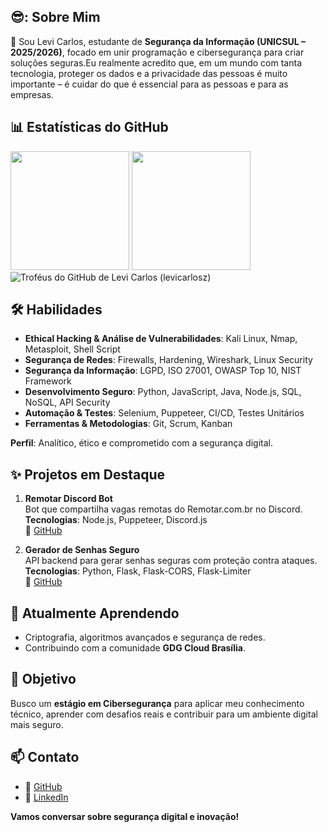 ## 😎: Sobre Mim

👋 Sou Levi Carlos, estudante de **Segurança da Informação (UNICSUL – 2025/2026)**, focado em unir programação e cibersegurança para criar soluções seguras.Eu realmente acredito que, em um mundo com tanta tecnologia, proteger os dados e a privacidade das pessoas é muito importante – é cuidar do que é essencial para as pessoas e para as empresas.

## 📊 Estatísticas do GitHub

<div>
  <img  height="190em" src="https://github-readme-stats.vercel.app/api?username=levicarlosz&show_icons=true&theme=nord&hide_border=true&include_all_commits=true"/>
  <img  height="190em" src="https://github-readme-streak-stats.herokuapp.com/?user=levicarlosz&theme=nord&hide_border=true"/>
</div>
<div>
<img src="https://github-profile-trophy.vercel.app/?username=levicarlosz&theme=nord&column=8&margin-w=8&margin-h=8&no-frame=true" alt="Troféus do GitHub de Levi Carlos (levicarlosz)"/>
</div>


## 🛠️ Habilidades

- **Ethical Hacking & Análise de Vulnerabilidades**: Kali Linux, Nmap, Metasploit, Shell Script  
- **Segurança de Redes**: Firewalls, Hardening, Wireshark, Linux Security  
- **Segurança da Informação**: LGPD, ISO 27001, OWASP Top 10, NIST Framework  
- **Desenvolvimento Seguro**: Python, JavaScript, Java, Node.js, SQL, NoSQL, API Security  
- **Automação & Testes**: Selenium, Puppeteer, CI/CD, Testes Unitários  
- **Ferramentas & Metodologias**: Git, Scrum, Kanban  

**Perfil**: Analítico, ético e comprometido com a segurança digital.

## ✨ Projetos em Destaque

1. **Remotar Discord Bot**  
   Bot que compartilha vagas remotas do Remotar.com.br no Discord.  
   **Tecnologias**: Node.js, Puppeteer, Discord.js  
   🔗 [GitHub](https://github.com/levicarlosz/remotar-discord-bot)

2. **Gerador de Senhas Seguro**  
   API backend para gerar senhas seguras com proteção contra ataques.  
   **Tecnologias**: Python, Flask, Flask-CORS, Flask-Limiter  
   🔗 [GitHub](https://github.com/levicarlosz/gerador-senhas)

## 🌱 Atualmente Aprendendo

- Criptografia, algoritmos avançados e segurança de redes.  
- Contribuindo com a comunidade **GDG Cloud Brasília**.

## 🎯 Objetivo

Busco um **estágio em Cibersegurança** para aplicar meu conhecimento técnico, aprender com desafios reais e contribuir para um ambiente digital mais seguro.


## 📫 Contato

- 🔗 [GitHub](https://github.com/levicarlosz)  
- 🔗 [LinkedIn](https://www.linkedin.com/in/levicarlos/)  

**Vamos conversar sobre segurança digital e inovação!**
